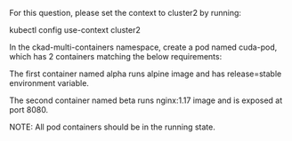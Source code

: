 For this question, please set the context to cluster2 by running:


kubectl config use-context cluster2



In the ckad-multi-containers namespace, create a pod named cuda-pod, which has 2 containers matching the below requirements:


The first container named alpha runs alpine image and has release=stable environment variable.

The second container named beta runs nginx:1.17 image and is exposed at port 8080.



NOTE: All pod containers should be in the running state.
